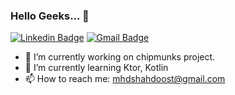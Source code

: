 ### Hello Geeks... 👋 

[![Linkedin Badge](https://img.shields.io/badge/-mhdshahdoost-blue?style=flat&logo=Linkedin&logoColor=white&link=https://www.linkedin.com/in/mehdi-shahdoost/)](https://www.linkedin.com/in/mehdi-shahdoost/)
[![Gmail Badge](https://img.shields.io/badge/-mhdshahdoost-c14438?style=flat&logo=Gmail&logoColor=white&link=mailto:mhdshahdoost@gmail.com)](mailto:mhdshahdoost@gmail.com)

- 🚀 I’m currently working on chipmunks project.
- 🌱 I’m currently learning Ktor, Kotlin
- 📫 How to reach me: mhdshahdoost@gmail.com

